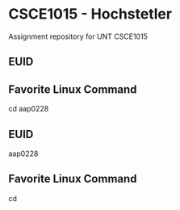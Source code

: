 # CSCE1015 - Hochstetler
Assignment repository for UNT CSCE1015
## EUID

## Favorite Linux Command
cd
aap0228
## EUID
aap0228
## Favorite Linux Command
cd
